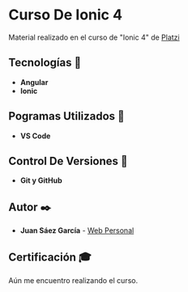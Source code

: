 # Curso De Ionic 4

Material realizado en el curso de "Ionic 4" de [Platzi]()

## Tecnologías 🚀

* **Angular**  
* **Ionic**  

## Pogramas Utilizados 📌

* **VS Code**

## Control De Versiones 📌

* **Git y GitHub**

## Autor ✒️

* **Juan Sáez García** -  [Web Personal](https://juamber.com)

## Certificación 🎓

Aún me encuentro realizando el curso.

